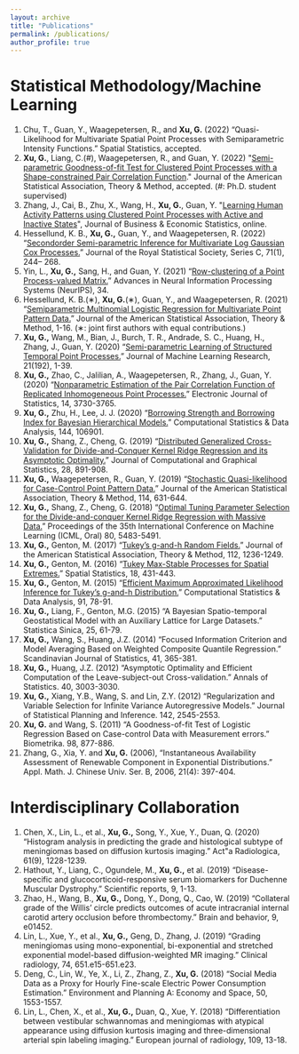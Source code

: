 ```yaml
---
layout: archive
title: "Publications"
permalink: /publications/
author_profile: true
---
```


Statistical Methodology/Machine Learning
=====
1. Chu, T., Guan, Y., Waagepetersen, R., and **Xu, G.** (2022) “Quasi-Likelihood for Multivariate Spatial Point Processes with Semiparametric Intensity Functions.” Spatial Statistics, accepted.
20. **Xu, G.**, Liang, C.(#), Waagepetersen, R., and Guan, Y. (2022) "[Semi-parametric Goodness-of-fit Test for Clustered Point Processes with a Shape-constrained  Pair Correlation Function](https://www.tandfonline.com/doi/full/10.1080/01621459.2022.2029456)." Journal of the American Statistical Association, Theory & Method, accepted. (#: Ph.D. student supervised)
19. Zhang, J., Cai, B., Zhu, X., Wang, H., **Xu, G.**, Guan, Y. "[Learning Human Activity Patterns using Clustered Point Processes with Active and Inactive States](https://www.tandfonline.com/doi/full/10.1080/07350015.2021.2025065)", Journal of Business & Economic Statistics, online.
18. Hessellund, K. B., **Xu, G.,** Guan, Y., and Waagepetersen, R. (2022) “[Secondorder Semi-parametric Inference for Multivariate Log Gaussian Cox Processes.](http://dx.doi.org/10.1111/rssc.12530)” Journal of the Royal Statistical Society, Series C, 71(1), 244– 268.
17. Yin, L., **Xu, G.,** Sang, H., and Guan, Y. (2021) “[Row-clustering of a Point Process-valued Matrix.](https://proceedings.neurips.cc/paper/2021/file/a6a38989dc7e433f1f42388e7afca318-Paper.pdf)” Advances in Neural Information Processing Systems (NeurIPS), 34.
16. Hessellund, K. B.(∗), **Xu, G.**(∗), Guan, Y., and Waagepetersen, R. (2021) “[Semiparametric Multinomial Logistic Regression for Multivariate Point Pattern Data.](https://www.tandfonline.com/doi/full/10.1080/01621459.2020.1863812)” Journal of the American Statistical Association, Theory & Method, 1-16. (∗: joint first authors with equal contributions.)
15. **Xu, G.,** Wang, M., Bian, J., Burch, T. R., Andrade, S. C., Huang, H., Zhang, J., Guan, Y. (2020) “[Semi-parametric Learning of Structured Temporal Point Processes.](https://www.jmlr.org/papers/v21/18-735.html)” Journal of Machine Learning Research, 21(192), 1-39.
14. **Xu, G.,** Zhao, C., Jalilian, A., Waagepetersen, R., Zhang, J., Guan, Y. (2020) “[Nonparametric Estimation of the Pair Correlation Function of Replicated Inhomogeneous Point Processes.](https://projecteuclid.org/journals/electronic-journal-of-statistics/volume-14/issue-2/Nonparametric-estimation-of-the-pair-correlation-function-of-replicated-inhomogeneous/10.1214/20-EJS1755.full)” Electronic Journal of Statistics, 14, 3730-3765.
13. **Xu, G.,** Zhu, H., Lee, J. J. (2020) “[Borrowing Strength and Borrowing Index for Bayesian Hierarchical Models.](https://www.sciencedirect.com/science/article/pii/S0167947319302567)” Computational Statistics & Data Analysis, 144, 106901.
12. **Xu, G.,** Shang, Z., Cheng, G. (2019) “[Distributed Generalized Cross-Validation for Divide-and-Conquer Kernel Ridge Regression and its Asymptotic Optimality.](https://www.tandfonline.com/doi/abs/10.1080/10618600.2019.1586714)” Journal of Computational and Graphical Statistics, 28, 891-908.
11. **Xu, G.,** Waagepetersen, R., Guan, Y. (2019) “[Stochastic Quasi-likelihood for Case-Control Point Pattern Data.](https://www.tandfonline.com/doi/full/10.1080/01621459.2017.1421543)” Journal of the American Statistical Association, Theory & Method, 114, 631-644.
10. **Xu, G.,** Shang, Z., Cheng, G. (2018) “[Optimal Tuning Parameter Selection for the Divide-and-conquer Kernel Ridge Regression with Massive Data.](http://proceedings.mlr.press/v80/xu18f.html)” Proceedings of the 35th International Conference on Machine Learning (ICML, Oral) 80, 5483-5491.
9. **Xu, G.,** Genton, M. (2017) “[Tukey’s g-and-h Random Fields.](https://www.tandfonline.com/doi/full/10.1080/01621459.2016.1205501)” Journal of the American Statistical Association, Theory & Method, 112, 1236-1249.
8. **Xu, G.,** Genton, M. (2016) “[Tukey Max-Stable Processes for Spatial Extremes.](https://www.sciencedirect.com/science/article/pii/S2211675316300574)” Spatial Statistics, 18, 431-443.
7. **Xu, G.,** Genton, M. (2015) “[Efficient Maximum Approximated Likelihood Inference for Tukey’s g-and-h Distribution.](https://www.sciencedirect.com/science/article/pii/S0167947315001401)” Computational Statistics & Data Analysis, 91, 78-91.
6. **Xu, G.,** Liang, F., Genton, M.G. (2015) “A Bayesian Spatio-temporal Geostatistical Model with an Auxiliary Lattice for Large Datasets.” Statistica Sinica, 25, 61-79.
5. **Xu, G.,** Wang, S., Huang, J.Z. (2014) “Focused Information Criterion and Model Averaging Based on Weighted Composite Quantile Regression.” Scandinavian Journal of Statistics, 41, 365-381.
4. **Xu, G.,** Huang, J.Z. (2012) “Asymptotic Optimality and Efficient Computation of the Leave-subject-out Cross-validation.” Annals of Statistics. 40, 3003-3030.
3. **Xu, G.,** Xiang, Y.B., Wang, S. and Lin, Z.Y. (2012) “Regularization and Variable Selection for Infinite Variance Autoregressive Models.” Journal of Statistical Planning and Inference. 142, 2545-2553.
2. **Xu, G.** and Wang, S. (2011) “A Goodness-of-fit Test of Logistic Regression Based on Case-control Data with Measurement errors.” Biometrika. 98, 877-886.
1. Zhang, G., Xia, Y. and **Xu, G.** (2006), “Instantaneous Availability Assessment of Renewable Component in Exponential Distributions.” Appl. Math. J. Chinese
Univ. Ser. B, 2006, 21(4): 397-404.

Interdisciplinary Collaboration
=====
1. Chen, X., Lin, L., et al., **Xu, G.,** Song, Y., Xue, Y., Duan, Q. (2020) “Histogram analysis in predicting the grade and histological subtype of meningiomas based on diffusion kurtosis imaging.” Act"a Radiologica, 61(9), 1228-1239.
5. Hathout, Y., Liang, C., Ogundele, M., **Xu, G.,** et al. (2019) “Disease-specific and glucocorticoid-responsive serum biomarkers for Duchenne Muscular Dystrophy.” Scientific reports, 9, 1-13.
4. Zhao, H., Wang, B., **Xu, G.,** Dong, Y., Dong, Q., Cao, W. (2019) “Collateral grade of the Willis’ circle predicts outcomes of acute intracranial internal carotid artery occlusion before thrombectomy.” Brain and behavior, 9, e01452.
3. Lin, L., Xue, Y., et al., **Xu, G.,** Geng, D., Zhang, J. (2019) “Grading meningiomas using mono-exponential, bi-exponential and stretched exponential model-based diffusion-weighted MR imaging.” Clinical radiology, 74, 651.e15-651.e23.
2. Deng, C., Lin, W., Ye, X., Li, Z., Zhang, Z., **Xu, G.** (2018) “Social Media Data as a Proxy for Hourly Fine-scale Electric Power Consumption Estimation.” Environment and Planning A: Economy and Space, 50, 1553-1557.
1. Lin, L., Chen, X., et al., **Xu, G.,** Duan, Q., Xue, Y. (2018) “Differentiation between vestibular schwannomas and meningiomas with atypical appearance using diffusion kurtosis imaging and three-dimensional arterial spin labeling imaging.” European journal of radiology, 109, 13-18.
